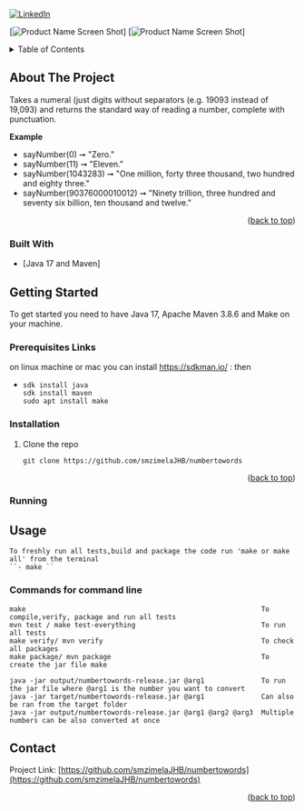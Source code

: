 <div id="top"></div>
<!--
***
-->

<!-- PROJECT SHIELDS -->
[![LinkedIn][linkedin-shield]][linkedin-url]

[![Product Name Screen Shot][product-screenshot1]]
[![Product Name Screen Shot][product-screenshot2]]

<!-- TABLE OF CONTENTS -->
<details>
  <summary>Table of Contents</summary>
  <ol>
    <li>
      <a href="#about-the-project">About The Project</a>
      <ul>
        <li><a href="#built-with">Built With</a></li>
      </ul>
    </li>
    <li>
      <a href="#getting-started">Getting Started</a>
      <ul>
        <li><a href="#prerequisites">Prerequisites</a></li>
        <li><a href="#installation">Installation</a></li>
      </ul>
    </li>
    <li>
        <a href="#running">Running</a>
        <ul>
            <li><a href="#usage">Usage</a></li>
        </ul>
    </li>
    <li>
        <a href="#contact">Details</a>
        <ul>
            <li><a href="#contact">Contact</a></li>
        </ul>
    </li>

  </ol>
</details>



<!-- ABOUT THE PROJECT -->
## About The Project
Takes a numeral (just digits without separators (e.g. 19093 instead of 19,093) and returns the standard way of reading a number, complete with punctuation.

**Example**
- sayNumber(0) ➞ "Zero."
- sayNumber(11) ➞ "Eleven."
- sayNumber(1043283) ➞ "One million, forty three thousand, two hundred and eighty three."
- sayNumber(90376000010012) ➞ "Ninety trillion, three hundred and seventy six billion, ten thousand and twelve."


<p align="right">(<a href="#top">back to top</a>)</p>



### Built With

* [Java 17 and Maven]

<!-- GETTING STARTED -->
## Getting Started

To get started you need to have Java 17, Apache Maven 3.8.6 and Make  on your machine.

### Prerequisites Links

on linux machine or mac you can install https://sdkman.io/ : then
* ```
  sdk install java
  sdk install maven
  sudo apt install make
  ```

### Installation


1. Clone the repo
   ```
   git clone https://github.com/smzimelaJHB/numbertowords
   ```

<p align="right">(<a href="#top">back to top</a>)</p>



<!-- USAGE EXAMPLES -->
### Running
## Usage
    To freshly run all tests,build and package the code run 'make or make all' from the terminal
    ``- make ``
### Commands for command line

    make                                                          To compile,verify, package and run all tests
    mvn test / make test-everything                               To run all tests
    make verify/ mvn verify                                       To check all packages
    make package/ mvn package                                     To create the jar file make 

    java -jar output/numbertowords-release.jar @arg1              To run the jar file where @arg1 is the number you want to convert
    java -jar target/numbertowords-release.jar @arg1              Can also be ran from the target folder 
    java -jar output/numbertowords-release.jar @arg1 @arg2 @arg3  Multiple numbers can be also converted at once


<!-- CONTACT -->
## Contact

Project Link: [https://github.com/smzimelaJHB/numbertowords](https://github.com/smzimelaJHB/numbertowords)

<p align="right">(<a href="#top">back to top</a>)</p>

[linkedin-shield]: https://img.shields.io/badge/-LinkedIn-black.svg?style=for-the-badge&logo=linkedin&colorB=555

[linkedin-url]: https://www.linkedin.com/in/siyabonga-mzimela-237507b6/

[product-screenshot1]: tests.png
[product-screenshot2]: results.png



